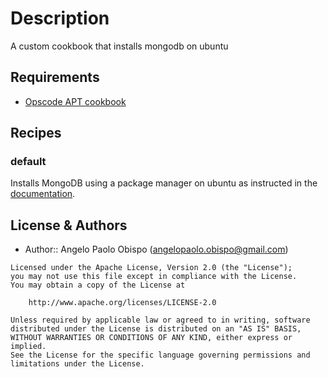 # Description

A custom cookbook that installs mongodb on ubuntu

## Requirements

* [Opscode APT cookbook](https://github.com/opscode-cookbooks/apt)

## Recipes

### default 

Installs MongoDB using a package manager on ubuntu as instructed in the [documentation](http://docs.mongodb.org/manual/tutorial/install-mongodb-on-ubuntu/).

License & Authors
-----------------
- Author:: Angelo Paolo Obispo (<angelopaolo.obispo@gmail.com>)

```text
Licensed under the Apache License, Version 2.0 (the "License");
you may not use this file except in compliance with the License.
You may obtain a copy of the License at

    http://www.apache.org/licenses/LICENSE-2.0

Unless required by applicable law or agreed to in writing, software
distributed under the License is distributed on an "AS IS" BASIS,
WITHOUT WARRANTIES OR CONDITIONS OF ANY KIND, either express or implied.
See the License for the specific language governing permissions and
limitations under the License.
```